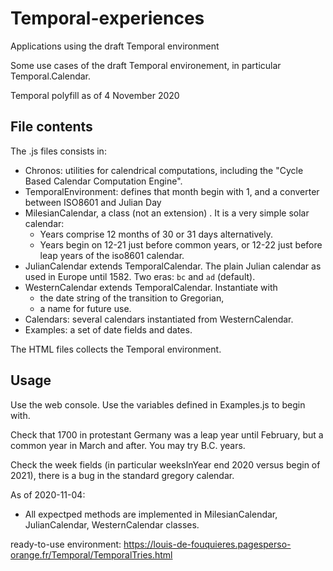# Temporal-experiences
Applications using the draft Temporal environment

Some use cases of the draft Temporal environement, in particular Temporal.Calendar.

Temporal polyfill as of 4 November 2020

## File contents
The .js files consists in:
* Chronos: utilities for calendrical computations, including the "Cycle Based Calendar Computation Engine".
* TemporalEnvironment: defines that month begin with 1, and a converter between ISO8601 and Julian Day
* MilesianCalendar, a class (not an extension) . It is a very simple solar calendar: 
  * Years comprise 12 months of 30 or 31 days alternatively. 
  * Years begin on 12-21 just before common years, or 12-22 just before leap years of the iso8601 calendar.
* JulianCalendar extends TemporalCalendar. The plain Julian calendar as used in Europe until 1582. Two eras: `bc` and `ad` (default).
* WesternCalendar extends TemporalCalendar. Instantiate with 
   * the date string of the transition to Gregorian,
   * a name for future use.
* Calendars: several calendars instantiated from WesternCalendar.
* Examples: a set of date fields and dates.

The HTML files collects the Temporal environment.

## Usage
Use the web console.
Use the variables defined in Examples.js to begin with.

Check that 1700 in protestant Germany was a leap year until February, but a common year in March and after.
You may try B.C. years.

Check the week fields (in particular weeksInYear end 2020 versus begin of 2021), there is a bug in the standard gregory calendar.

As of 2020-11-04: 
* All expectped methods are implemented in MilesianCalendar, JulianCalendar, WesternCalendar classes.

ready-to-use environment: https://louis-de-fouquieres.pagesperso-orange.fr/Temporal/TemporalTries.html

